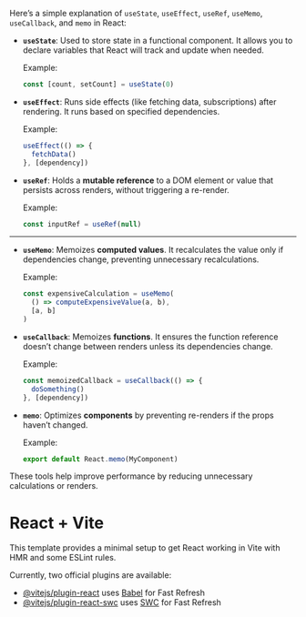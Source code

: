 Here’s a simple explanation of `useState`, `useEffect`, `useRef`, `useMemo`, `useCallback`, and `memo` in React:

- **`useState`**: Used to store state in a functional component. It allows you to declare variables that React will track and update when needed.

  Example:

  ```js
  const [count, setCount] = useState(0)
  ```

- **`useEffect`**: Runs side effects (like fetching data, subscriptions) after rendering. It runs based on specified dependencies.

  Example:

  ```js
  useEffect(() => {
    fetchData()
  }, [dependency])
  ```

- **`useRef`**: Holds a **mutable reference** to a DOM element or value that persists across renders, without triggering a re-render.

  Example:

  ```js
  const inputRef = useRef(null)
  ```

---

- **`useMemo`**: Memoizes **computed values**. It recalculates the value only if dependencies change, preventing unnecessary recalculations.

  Example:

  ```js
  const expensiveCalculation = useMemo(
    () => computeExpensiveValue(a, b),
    [a, b]
  )
  ```

- **`useCallback`**: Memoizes **functions**. It ensures the function reference doesn’t change between renders unless its dependencies change.

  Example:

  ```js
  const memoizedCallback = useCallback(() => {
    doSomething()
  }, [dependency])
  ```

- **`memo`**: Optimizes **components** by preventing re-renders if the props haven’t changed.

  Example:

  ```js
  export default React.memo(MyComponent)
  ```

These tools help improve performance by reducing unnecessary calculations or renders.

# React + Vite

This template provides a minimal setup to get React working in Vite with HMR and some ESLint rules.

Currently, two official plugins are available:

- [@vitejs/plugin-react](https://github.com/vitejs/vite-plugin-react/blob/main/packages/plugin-react/README.md) uses [Babel](https://babeljs.io/) for Fast Refresh
- [@vitejs/plugin-react-swc](https://github.com/vitejs/vite-plugin-react-swc) uses [SWC](https://swc.rs/) for Fast Refresh
